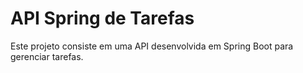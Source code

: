 # API Spring de Tarefas

Este projeto consiste em uma API desenvolvida em Spring Boot para gerenciar tarefas.

